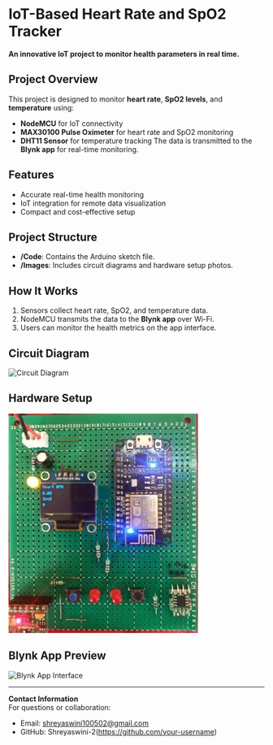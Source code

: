 # IoT-Based Heart Rate and SpO2 Tracker 
**An innovative IoT project to monitor health parameters in real time.** 

## Project Overview 
This project is designed to monitor **heart rate**, **SpO2 levels**, and **temperature** using: 
- **NodeMCU** for IoT connectivity
- **MAX30100 Pulse Oximeter** for heart rate and SpO2 monitoring
- **DHT11 Sensor** for temperature tracking
The data is transmitted to the **Blynk app** for real-time monitoring.
    
## Features 
- Accurate real-time health monitoring
- IoT integration for remote data visualization
- Compact and cost-effective setup

## Project Structure
- **/Code**: Contains the Arduino sketch file.
- **/Images**: Includes circuit diagrams and hardware setup photos.

## How It Works
1. Sensors collect heart rate, SpO2, and temperature data.
2. NodeMCU transmits the data to the **Blynk app** over Wi-Fi.
3. Users can monitor the health metrics on the app interface.

## Circuit Diagram
![Circuit Diagram](link-to-circuit-diagra)

## Hardware Setup
![Hardware Setup](https://github.com/Shreyaswini-2/IoT-Heartrate-SpO2-Tracker/blob/main/IoT.jfif)

## Blynk App Preview
![Blynk App Interface](link-to-blynk-preview)

---

**Contact Information**  
For questions or collaboration:  
- Email: shreyaswini100502@gmail.com  
- GitHub: Shreyaswini-2(https://github.com/your-username)
